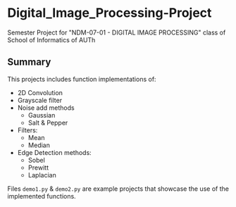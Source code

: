 # Digital_Image_Processing-Project
Semester Project for "NDM-07-01 - DIGITAL IMAGE PROCESSING" class of School of Informatics of AUTh 

## Summary
This projects includes function implementations of:
<ul>
  <li>2D Convolution</li>
  <li>Grayscale filter</li>
  <li>Noise add methods
  <ul>
    <li>Gaussian</li>
    <li>Salt & Pepper</li>
  </ul>
  </li>
  <li>Filters:
  <ul>
    <li>Mean</li>
    <li>Median</li>
  </ul>
  </li>
  <li>Edge Detection methods:
  <ul>
    <li>Sobel</li>
    <li>Prewitt</li>
    <li>Laplacian</li>
  </ul>
  </li>
</ul>

Files `demo1.py` & `demo2.py` are example projects that showcase the use of the implemented functions.
